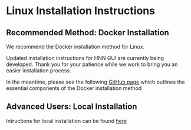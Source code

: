 # Linux Installation Instructions

## Recommended Method: Docker Installation

We recommend the Docker installation method for Linux. 

Updated installation instructions for HNN GUI are currently being developed. Thank you for your patience while we work to bring you an easier installation process.

In the meantime, please see the following <a href="https://github.com/jonescompneurolab/hnn/pull/337">GitHub page</a> which outlines the essential components of the Docker installation method

## Advanced Users: Local Installation

Intructions for local installation can be found <a href="https://jonescompneurolab.github.io/hnn/installer/ubuntu/">here</a>